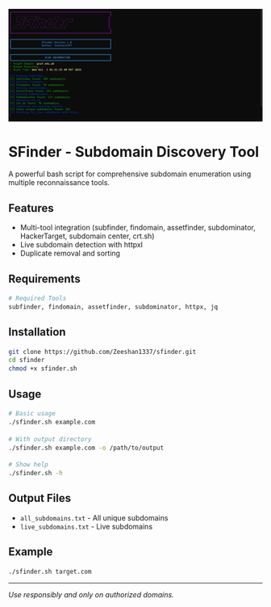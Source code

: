 ![Screenshot](Screenshot%202025-10-01%20013510.png)
# SFinder - Subdomain Discovery Tool

A powerful bash script for comprehensive subdomain enumeration using multiple reconnaissance tools.

##  Features

- Multi-tool integration (subfinder, findomain, assetfinder, subdominator, HackerTarget, subdomain center, crt.sh)
- Live subdomain detection with httpxI
- Duplicate removal and sorting

##  Requirements

```bash
# Required Tools
subfinder, findomain, assetfinder, subdominator, httpx, jq
```

##  Installation

```bash
git clone https://github.com/Zeeshan1337/sfinder.git
cd sfinder
chmod +x sfinder.sh
```

##  Usage

```bash
# Basic usage
./sfinder.sh example.com

# With output directory
./sfinder.sh example.com -o /path/to/output

# Show help
./sfinder.sh -h
```

##  Output Files
- `all_subdomains.txt` - All unique subdomains
- `live_subdomains.txt` - Live subdomains

##  Example

```bash
./sfinder.sh target.com
```


---
*Use responsibly and only on authorized domains.*
